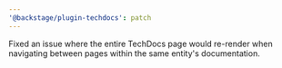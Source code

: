 ```yaml
---
'@backstage/plugin-techdocs': patch
---
```


Fixed an issue where the entire TechDocs page would re-render when navigating between pages within the same entity's documentation.
